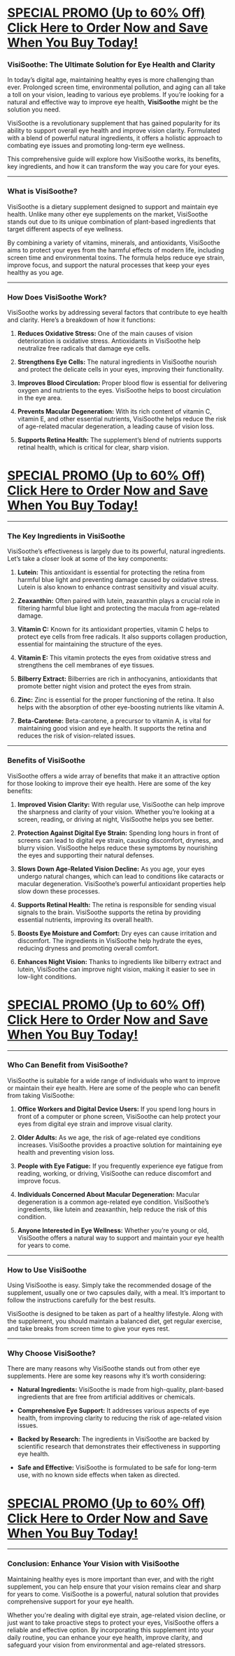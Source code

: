 <h1><a href="https://getdeals24x7.com/order-visisoothe">SPECIAL PROMO (Up to 60% Off) Click Here to Order Now and Save When You Buy Today!</a></h1>
<h3><strong>VisiSoothe: The Ultimate Solution for Eye Health and Clarity</strong></h3>
<p>In today&rsquo;s digital age, maintaining healthy eyes is more challenging than ever. Prolonged screen time, environmental pollution, and aging can all take a toll on your vision, leading to various eye problems. If you&rsquo;re looking for a natural and effective way to improve eye health, <strong>VisiSoothe</strong> might be the solution you need.</p>
<p>VisiSoothe is a revolutionary supplement that has gained popularity for its ability to support overall eye health and improve vision clarity. Formulated with a blend of powerful natural ingredients, it offers a holistic approach to combating eye issues and promoting long-term eye wellness.</p>
<p>This comprehensive guide will explore how VisiSoothe works, its benefits, key ingredients, and how it can transform the way you care for your eyes.</p>
<hr />
<h3><strong>What is VisiSoothe?</strong></h3>
<p>VisiSoothe is a dietary supplement designed to support and maintain eye health. Unlike many other eye supplements on the market, VisiSoothe stands out due to its unique combination of plant-based ingredients that target different aspects of eye wellness.</p>
<p>By combining a variety of vitamins, minerals, and antioxidants, VisiSoothe aims to protect your eyes from the harmful effects of modern life, including screen time and environmental toxins. The formula helps reduce eye strain, improve focus, and support the natural processes that keep your eyes healthy as you age.</p>
<hr />
<h3><strong>How Does VisiSoothe Work?</strong></h3>
<p>VisiSoothe works by addressing several factors that contribute to eye health and clarity. Here&rsquo;s a breakdown of how it functions:</p>
<ol>
<li>
<p><strong>Reduces Oxidative Stress:</strong> One of the main causes of vision deterioration is oxidative stress. Antioxidants in VisiSoothe help neutralize free radicals that damage eye cells.</p>
</li>
<li>
<p><strong>Strengthens Eye Cells:</strong> The natural ingredients in VisiSoothe nourish and protect the delicate cells in your eyes, improving their functionality.</p>
</li>
<li>
<p><strong>Improves Blood Circulation:</strong> Proper blood flow is essential for delivering oxygen and nutrients to the eyes. VisiSoothe helps to boost circulation in the eye area.</p>
</li>
<li>
<p><strong>Prevents Macular Degeneration:</strong> With its rich content of vitamin C, vitamin E, and other essential nutrients, VisiSoothe helps reduce the risk of age-related macular degeneration, a leading cause of vision loss.</p>
</li>
<li>
<p><strong>Supports Retina Health:</strong> The supplement&rsquo;s blend of nutrients supports retinal health, which is critical for clear, sharp vision.</p>
</li>
</ol>
<h1><a href="https://getdeals24x7.com/order-visisoothe">SPECIAL PROMO (Up to 60% Off) Click Here to Order Now and Save When You Buy Today!</a></h1>
<hr />
<h3><strong>The Key Ingredients in VisiSoothe</strong></h3>
<p>VisiSoothe&rsquo;s effectiveness is largely due to its powerful, natural ingredients. Let&rsquo;s take a closer look at some of the key components:</p>
<ol>
<li>
<p><strong>Lutein:</strong> This antioxidant is essential for protecting the retina from harmful blue light and preventing damage caused by oxidative stress. Lutein is also known to enhance contrast sensitivity and visual acuity.</p>
</li>
<li>
<p><strong>Zeaxanthin:</strong> Often paired with lutein, zeaxanthin plays a crucial role in filtering harmful blue light and protecting the macula from age-related damage.</p>
</li>
<li>
<p><strong>Vitamin C:</strong> Known for its antioxidant properties, vitamin C helps to protect eye cells from free radicals. It also supports collagen production, essential for maintaining the structure of the eyes.</p>
</li>
<li>
<p><strong>Vitamin E:</strong> This vitamin protects the eyes from oxidative stress and strengthens the cell membranes of eye tissues.</p>
</li>
<li>
<p><strong>Bilberry Extract:</strong> Bilberries are rich in anthocyanins, antioxidants that promote better night vision and protect the eyes from strain.</p>
</li>
<li>
<p><strong>Zinc:</strong> Zinc is essential for the proper functioning of the retina. It also helps with the absorption of other eye-boosting nutrients like vitamin A.</p>
</li>
<li>
<p><strong>Beta-Carotene:</strong> Beta-carotene, a precursor to vitamin A, is vital for maintaining good vision and eye health. It supports the retina and reduces the risk of vision-related issues.</p>
</li>
</ol>
<hr />
<h3><strong>Benefits of VisiSoothe</strong></h3>
<p>VisiSoothe offers a wide array of benefits that make it an attractive option for those looking to improve their eye health. Here are some of the key benefits:</p>
<ol>
<li>
<p><strong>Improved Vision Clarity:</strong> With regular use, VisiSoothe can help improve the sharpness and clarity of your vision. Whether you&rsquo;re looking at a screen, reading, or driving at night, VisiSoothe helps you see better.</p>
</li>
<li>
<p><strong>Protection Against Digital Eye Strain:</strong> Spending long hours in front of screens can lead to digital eye strain, causing discomfort, dryness, and blurry vision. VisiSoothe helps reduce these symptoms by nourishing the eyes and supporting their natural defenses.</p>
</li>
<li>
<p><strong>Slows Down Age-Related Vision Decline:</strong> As you age, your eyes undergo natural changes, which can lead to conditions like cataracts or macular degeneration. VisiSoothe&rsquo;s powerful antioxidant properties help slow down these processes.</p>
</li>
<li>
<p><strong>Supports Retinal Health:</strong> The retina is responsible for sending visual signals to the brain. VisiSoothe supports the retina by providing essential nutrients, improving its overall health.</p>
</li>
<li>
<p><strong>Boosts Eye Moisture and Comfort:</strong> Dry eyes can cause irritation and discomfort. The ingredients in VisiSoothe help hydrate the eyes, reducing dryness and promoting overall comfort.</p>
</li>
<li>
<p><strong>Enhances Night Vision:</strong> Thanks to ingredients like bilberry extract and lutein, VisiSoothe can improve night vision, making it easier to see in low-light conditions.</p>
</li>
</ol>
<h1><a href="https://getdeals24x7.com/order-visisoothe">SPECIAL PROMO (Up to 60% Off) Click Here to Order Now and Save When You Buy Today!</a></h1>
<hr />
<h3><strong>Who Can Benefit from VisiSoothe?</strong></h3>
<p>VisiSoothe is suitable for a wide range of individuals who want to improve or maintain their eye health. Here are some of the people who can benefit from taking VisiSoothe:</p>
<ol>
<li>
<p><strong>Office Workers and Digital Device Users:</strong> If you spend long hours in front of a computer or phone screen, VisiSoothe can help protect your eyes from digital eye strain and improve visual clarity.</p>
</li>
<li>
<p><strong>Older Adults:</strong> As we age, the risk of age-related eye conditions increases. VisiSoothe provides a proactive solution for maintaining eye health and preventing vision loss.</p>
</li>
<li>
<p><strong>People with Eye Fatigue:</strong> If you frequently experience eye fatigue from reading, working, or driving, VisiSoothe can reduce discomfort and improve focus.</p>
</li>
<li>
<p><strong>Individuals Concerned About Macular Degeneration:</strong> Macular degeneration is a common age-related eye condition. VisiSoothe&rsquo;s ingredients, like lutein and zeaxanthin, help reduce the risk of this condition.</p>
</li>
<li>
<p><strong>Anyone Interested in Eye Wellness:</strong> Whether you&rsquo;re young or old, VisiSoothe offers a natural way to support and maintain your eye health for years to come.</p>
</li>
</ol>
<hr />
<h3><strong>How to Use VisiSoothe</strong></h3>
<p>Using VisiSoothe is easy. Simply take the recommended dosage of the supplement, usually one or two capsules daily, with a meal. It&rsquo;s important to follow the instructions carefully for the best results.</p>
<p>VisiSoothe is designed to be taken as part of a healthy lifestyle. Along with the supplement, you should maintain a balanced diet, get regular exercise, and take breaks from screen time to give your eyes rest.</p>
<hr />
<h3><strong>Why Choose VisiSoothe?</strong></h3>
<p>There are many reasons why VisiSoothe stands out from other eye supplements. Here are some key reasons why it&rsquo;s worth considering:</p>
<ul>
<li>
<p><strong>Natural Ingredients:</strong> VisiSoothe is made from high-quality, plant-based ingredients that are free from artificial additives or chemicals.</p>
</li>
<li>
<p><strong>Comprehensive Eye Support:</strong> It addresses various aspects of eye health, from improving clarity to reducing the risk of age-related vision issues.</p>
</li>
<li>
<p><strong>Backed by Research:</strong> The ingredients in VisiSoothe are backed by scientific research that demonstrates their effectiveness in supporting eye health.</p>
</li>
<li>
<p><strong>Safe and Effective:</strong> VisiSoothe is formulated to be safe for long-term use, with no known side effects when taken as directed.</p>
</li>
</ul>
<h1><a href="https://getdeals24x7.com/order-visisoothe">SPECIAL PROMO (Up to 60% Off) Click Here to Order Now and Save When You Buy Today!</a></h1>
<hr />
<h3><strong>Conclusion: Enhance Your Vision with VisiSoothe</strong></h3>
<p>Maintaining healthy eyes is more important than ever, and with the right supplement, you can help ensure that your vision remains clear and sharp for years to come. VisiSoothe is a powerful, natural solution that provides comprehensive support for your eye health.</p>
<p>Whether you're dealing with digital eye strain, age-related vision decline, or just want to take proactive steps to protect your eyes, VisiSoothe offers a reliable and effective option. By incorporating this supplement into your daily routine, you can enhance your eye health, improve clarity, and safeguard your vision from environmental and age-related stressors.</p>
<h1>&nbsp;</h1>
<p>&nbsp;</p>

